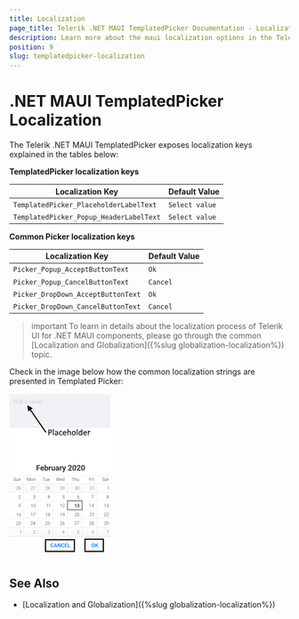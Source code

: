 ```yaml
---
title: Localization
page_title: Telerik .NET MAUI TemplatedPicker Documentation - Localization
description: Learn more about the maui localization options in the Telerik UI for .NET MAUI TemplatedPicker control.
position: 9
slug: templatedpicker-localization
---
```


# .NET MAUI TemplatedPicker Localization

The Telerik .NET MAUI TemplatedPicker exposes localization keys explained in the tables below:

**TemplatedPicker localization keys**

| Localization Key | Default Value |
| -----------------| ------------- |
| `TemplatedPicker_PlaceholderLabelText`  | `Select value` |
| `TemplatedPicker_Popup_HeaderLabelText` | `Select value` |

**Common Picker localization keys**

| Localization Key | Default Value |
| -----------------| ------------- |
| `Picker_Popup_AcceptButtonText`  | `Ok` |
| `Picker_Popup_CancelButtonText`  | `Cancel` |
| `Picker_DropDown_AcceptButtonText`  | `Ok` |
| `Picker_DropDown_CancelButtonText`  | `Cancel` |

> important To learn in details about the localization process of Telerik UI for .NET MAUI components, please go through the common [Localization and Globalization]({%slug globalization-localization%}) topic.

Check in the image below how the common localization strings are presented in Templated Picker:

![.NRT MAUI TemplatedPicker localization](images/templated-picker-localization.png)

## See Also

* [Localization and Globalization]({%slug globalization-localization%})
